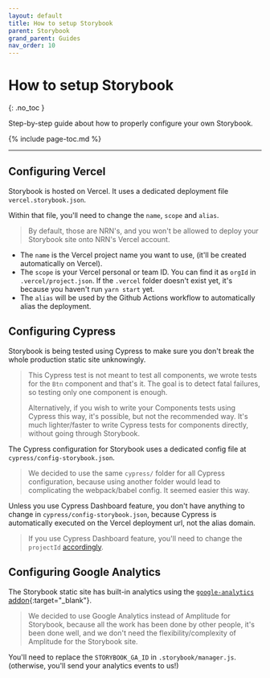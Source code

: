 ```yaml
---
layout: default
title: How to setup Storybook
parent: Storybook
grand_parent: Guides
nav_order: 10
---
```


# How to setup Storybook
{: .no_toc }

<div class="code-example" markdown="1">
Step-by-step guide about how to properly configure your own Storybook.
</div>

{% include page-toc.md %}

---

## Configuring Vercel

Storybook is hosted on Vercel. It uses a dedicated deployment file `vercel.storybook.json`.

Within that file, you'll need to change the `name`, `scope` and `alias`.

> By default, those are NRN's, and you won't be allowed to deploy your Storybook site onto NRN's Vercel account.

- The `name` is the Vercel project name you want to use, (it'll be created automatically on Vercel).
- The `scope` is your Vercel personal or team ID. You can find it as `orgId` in `.vercel/project.json`. If the `.vercel` folder doesn't exist yet, it's because you haven't run `yarn start` yet.
- The `alias` will be used by the Github Actions workflow to automatically alias the deployment.

## Configuring Cypress

Storybook is being tested using Cypress to make sure you don't break the whole production static site unknowingly.

> This Cypress test is not meant to test all components, we wrote tests for the `Btn` component and that's it. The goal is to detect fatal failures, so testing only one component is enough.
>
> Alternatively, if you wish to write your Components tests using Cypress this way, it's possible, but not the recommended way. It's much lighter/faster to write Cypress tests for components directly, without going through Storybook.

The Cypress configuration for Storybook uses a dedicated config file at `cypress/config-storybook.json`.

> We decided to use the same `cypress/` folder for all Cypress configuration, because using another folder would lead to complicating the webpack/babel config. It seemed easier this way.

Unless you use Cypress Dashboard feature, you don't have anything to change in `cypress/config-storybook.json`,
because Cypress is automatically executed on the Vercel deployment url, not the alias domain.

> If you use Cypress Dashboard feature, you'll need to change the `projectId` [accordingly](../testing/setup-cypress/#cypress-plans-and-pricing).

## Configuring Google Analytics

The Storybook static site has built-in analytics using the [`google-analytics` addon](https://github.com/storybookjs/storybook/tree/master/addons/google-analytics){:target="_blank"}.

> We decided to use Google Analytics instead of Amplitude for Storybook, because all the work has been done by other people, it's been done well, and we don't need the flexibility/complexity of Amplitude for the Storybook site.

You'll need to replace the `STORYBOOK_GA_ID` in `.storybook/manager.js`. (otherwise, you'll send your analytics events to us!)


